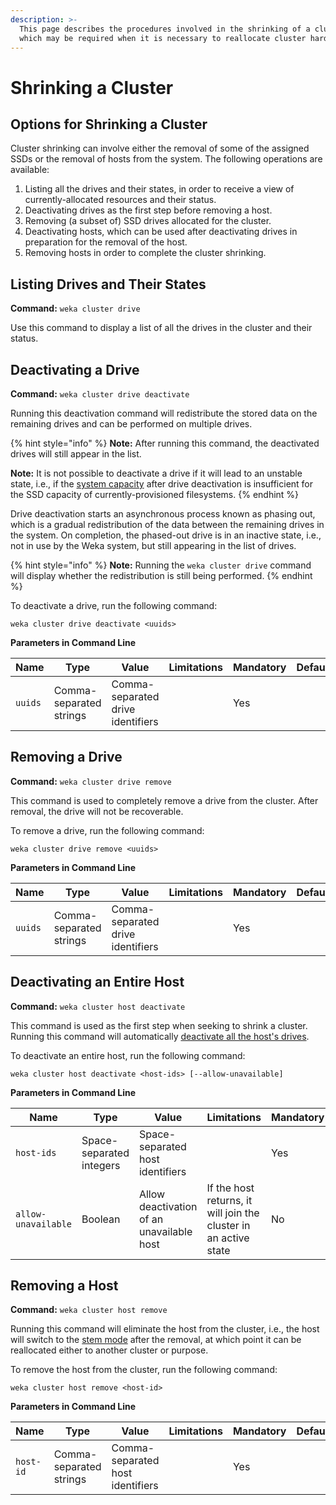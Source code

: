 ```yaml
---
description: >-
  This page describes the procedures involved in the shrinking of a cluster,
  which may be required when it is necessary to reallocate cluster hardware.
---
```


# Shrinking a Cluster

## Options for Shrinking a Cluster

Cluster shrinking can involve either the removal of some of the assigned SSDs or the removal of hosts from the system. The following operations are available:

1. Listing all the drives and their states, in order to receive a view of currently-allocated resources and their status.
2. Deactivating drives as the first step before removing a host.
3. Removing (a subset of) SSD drives allocated for the cluster.
4. Deactivating hosts, which can be used after deactivating drives in preparation for the removal of the host.
5. Removing hosts in order to complete the cluster shrinking.

## Listing Drives and Their States

**Command:** `weka cluster drive`

Use this command to display a list of all the drives in the cluster and their status.

## Deactivating a Drive

**Command:** `weka cluster drive deactivate`

Running this deactivation command will redistribute the stored data on the remaining drives and can be performed on multiple drives.

{% hint style="info" %}
**Note:** After running this command, the deactivated drives will still appear in the list.

**Note:** It is not possible to deactivate a drive if it will lead to an unstable state, i.e., if the [system capacity](../../overview/ssd-capacity-management.md) after drive deactivation is insufficient for the SSD capacity of currently-provisioned filesystems.
{% endhint %}

Drive deactivation starts an asynchronous process known as phasing out, which is a gradual redistribution of the data between the remaining drives in the system. On completion, the phased-out drive is in an inactive state, i.e., not in use by the Weka system, but still appearing in the list of drives.

{% hint style="info" %}
**Note:** Running the `weka cluster drive` command will display whether the redistribution is still being performed.
{% endhint %}

To deactivate a drive, run the following command:

`weka cluster drive deactivate <uuids>`

**Parameters in Command Line**

| **Name** | **Type**                | **Value**                         | **Limitations** | **Mandatory** | **Default** |
| -------- | ----------------------- | --------------------------------- | --------------- | ------------- | ----------- |
| `uuids`  | Comma-separated strings | Comma-separated drive identifiers |                 | Yes           |             |

## Removing a Drive

**Command:** `weka cluster drive remove`

This command is used to completely remove a drive from the cluster. After removal, the drive will not be recoverable.

To remove a drive, run the following command:

`weka cluster drive remove <uuids>`

**Parameters in Command Line**

| **Name** | **Type**                | **Value**                         | **Limitations** | **Mandatory** | **Default** |
| -------- | ----------------------- | --------------------------------- | --------------- | ------------- | ----------- |
| `uuids`  | Comma-separated strings | Comma-separated drive identifiers |                 | Yes           |             |

## Deactivating an Entire Host

**Command:** `weka cluster host deactivate`

This command is used as the first step when seeking to shrink a cluster. Running this command will automatically [deactivate all the host's drives](shrinking-a-cluster.md#deactivating-a-drive).

To deactivate an entire host, run the following command:

`weka cluster host deactivate <host-ids> [--allow-unavailable]`

**Parameters in Command Line**

| **Name**            | **Type**                 | **Value**                                 | **Limitations**                                                  | **Mandatory** | **Default** |
| ------------------- | ------------------------ | ----------------------------------------- | ---------------------------------------------------------------- | ------------- | ----------- |
| `host-ids`          | Space-separated integers | Space-separated host identifiers          |                                                                  | Yes           |             |
| `allow-unavailable` | Boolean                  | Allow deactivation of an unavailable host | If the host returns, it will join the cluster in an active state | No            | No          |

## Removing a Host

**Command:** `weka cluster host remove`

Running this command will eliminate the host from the cluster, i.e., the host will switch to the [stem mode](../../overview/glossary.md#stem-mode) after the removal, at which point it can be reallocated either to another cluster or purpose.

To remove the host from the cluster, run the following command:

`weka cluster host remove <host-id>`

**Parameters in Command Line**

| **Name**  | **Type**                | **Value**                        | **Limitations** | **Mandatory** | **Default** |
| --------- | ----------------------- | -------------------------------- | --------------- | ------------- | ----------- |
| `host-id` | Comma-separated strings | Comma-separated host identifiers |                 | Yes           |             |
